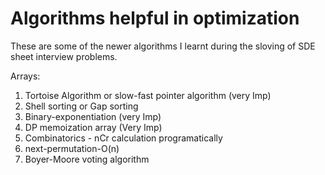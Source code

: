 # Algorithms helpful in optimization

These are some of the newer algorithms I learnt during the sloving of SDE sheet interview problems.

Arrays:
1. Tortoise Algorithm or slow-fast pointer algorithm (very Imp)
2. Shell sorting or Gap sorting
3. Binary-exponentiation (very Imp)
4. DP memoization array (Very Imp)
5. Combinatorics - nCr calculation programatically
6. next-permutation-O(n)
7. Boyer-Moore voting algorithm
